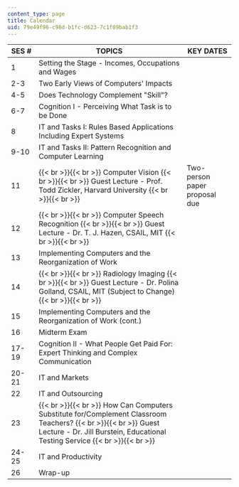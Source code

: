 ```yaml
---
content_type: page
title: Calendar
uid: 79e49f96-c98d-b1fc-d623-7c1f09bab1f3
---
```


| SES # | TOPICS | KEY DATES |
| --- | --- | --- |
| 1 | Setting the Stage - Incomes, Occupations and Wages |  |
| 2-3 | Two Early Views of Computers' Impacts |  |
| 4-5 | Does Technology Complement "Skill"? |  |
| 6-7 | Cognition I - Perceiving What Task is to be Done |  |
| 8 | IT and Tasks I: Rules Based Applications Including Expert Systems |  |
| 9-10 | IT and Tasks II: Pattern Recognition and Computer Learning |  |
| 11 |  {{< br >}}{{< br >}} Computer Vision {{< br >}}{{< br >}} Guest Lecture - Prof. Todd Zickler, Harvard University {{< br >}}{{< br >}}  | Two-person paper proposal due |
| 12 |  {{< br >}}{{< br >}} Computer Speech Recognition {{< br >}}{{< br >}} Guest Lecture - Dr. T. J. Hazen, CSAIL, MIT {{< br >}}{{< br >}}  |  |
| 13 | Implementing Computers and the Reorganization of Work |  |
| 14 |  {{< br >}}{{< br >}} Radiology Imaging {{< br >}}{{< br >}} Guest Lecture - Dr. Polina Golland, CSAIL, MIT (Subject to Change) {{< br >}}{{< br >}}  |  |
| 15 | Implementing Computers and the Reorganization of Work (cont.) |  |
| 16 | Midterm Exam |  |
| 17-19 | Cognition II - What People Get Paid For: Expert Thinking and Complex Communication |  |
| 20-21 | IT and Markets |  |
| 22 | IT and Outsourcing |  |
| 23 |  {{< br >}}{{< br >}} How Can Computers Substitute for/Complement Classroom Teachers? {{< br >}}{{< br >}} Guest Lecture - Dr. Jill Burstein, Educational Testing Service {{< br >}}{{< br >}}  |  |
| 24-25 | IT and Productivity |  |
| 26 | Wrap-up |